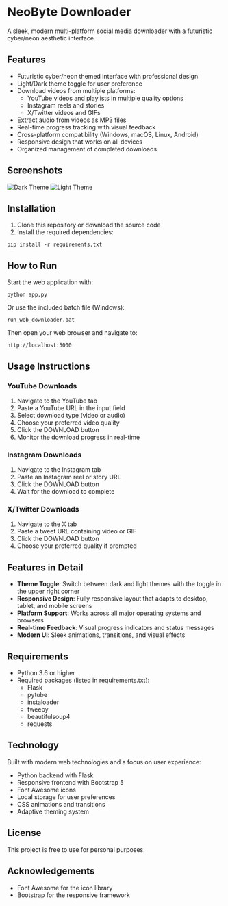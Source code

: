 # NeoByte Downloader

A sleek, modern multi-platform social media downloader with a futuristic cyber/neon aesthetic interface.

## Features

- Futuristic cyber/neon themed interface with professional design
- Light/Dark theme toggle for user preference
- Download videos from multiple platforms:
  - YouTube videos and playlists in multiple quality options
  - Instagram reels and stories
  - X/Twitter videos and GIFs
- Extract audio from videos as MP3 files
- Real-time progress tracking with visual feedback
- Cross-platform compatibility (Windows, macOS, Linux, Android)
- Responsive design that works on all devices
- Organized management of completed downloads

## Screenshots

![Dark Theme](screenshots/dark-theme.png)
![Light Theme](screenshots/light-theme.png)

## Installation

1. Clone this repository or download the source code
2. Install the required dependencies:

```
pip install -r requirements.txt
```

## How to Run

Start the web application with:

```
python app.py
```

Or use the included batch file (Windows):

```
run_web_downloader.bat
```

Then open your web browser and navigate to:

```
http://localhost:5000
```

## Usage Instructions

### YouTube Downloads
1. Navigate to the YouTube tab
2. Paste a YouTube URL in the input field
3. Select download type (video or audio)
4. Choose your preferred video quality
5. Click the DOWNLOAD button
6. Monitor the download progress in real-time

### Instagram Downloads
1. Navigate to the Instagram tab
2. Paste an Instagram reel or story URL
3. Click the DOWNLOAD button
4. Wait for the download to complete

### X/Twitter Downloads
1. Navigate to the X tab
2. Paste a tweet URL containing video or GIF
3. Click the DOWNLOAD button
4. Choose your preferred quality if prompted

## Features in Detail

- **Theme Toggle**: Switch between dark and light themes with the toggle in the upper right corner
- **Responsive Design**: Fully responsive layout that adapts to desktop, tablet, and mobile screens
- **Platform Support**: Works across all major operating systems and browsers
- **Real-time Feedback**: Visual progress indicators and status messages
- **Modern UI**: Sleek animations, transitions, and visual effects

## Requirements

- Python 3.6 or higher
- Required packages (listed in requirements.txt):
  - Flask
  - pytube
  - instaloader
  - tweepy
  - beautifulsoup4
  - requests

## Technology

Built with modern web technologies and a focus on user experience:
- Python backend with Flask
- Responsive frontend with Bootstrap 5
- Font Awesome icons
- Local storage for user preferences
- CSS animations and transitions
- Adaptive theming system

## License

This project is free to use for personal purposes.

## Acknowledgements

- Font Awesome for the icon library
- Bootstrap for the responsive framework 